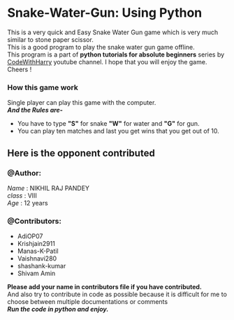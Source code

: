 # Snake-Water-Gun: Using Python

This is a very quick and Easy Snake Water Gun game which is very much similar to stone paper scissor. <br>
This is a good program to play the snake water gun game offline. <br>
This program is a part of __python tutorials for absolute beginners__ series by [CodeWithHarry](https://www.youtube.com/channel/UCeVMnSShP_Iviwkknt83cww "CodeWithHarry") youtube channel.
I hope that you will enjoy the game.
Cheers !

### How this game work

Single player can play this game with the computer.<br>
__*And the Rules are-*__
* You have to type __"S"__ for snake __"W"__ for water and __"G"__ for gun.
* You can play ten matches and last you get wins that you get out of 10.

## Here is the opponent contributed

### @Author:

*Name*  : NIKHIL RAJ PANDEY<br>
*class* : VIII<br>
*Age*   : 12 years<br>

### @Contributors:
* AdiOP07
* Krishjain2911
* Manas-K-Patil
* Vaishnavi280
* shashank-kumar
* Shivam Amin

__Please add your name in contributors file if you have contributed.__<br>
And also try to contribute in code as possible because it is difficult for me to choose between multiple documentations or comments<br>
__*Run the code in python and enjoy.*__
